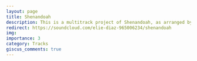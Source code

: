 ```yaml
---
layout: page
title: Shenandoah
description: This is a multitrack project of Shenandoah, as arranged by Derric Johnson for the Voices of Liberty.
redirect: https://soundcloud.com/elie-diaz-965006234/shenandoah
img:
importance: 3
category: Tracks
giscus_comments: true
---
```

